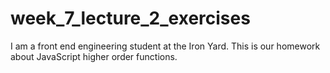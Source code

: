 # week_7_lecture_2_exercises

I am a front end engineering student at the Iron Yard. This is our homework about JavaScript higher order functions.
